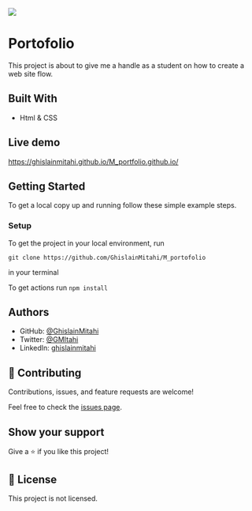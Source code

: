 ![](https://img.shields.io/badge/Microverse-blueviolet)

# Portofolio

This project is about to give me a handle as a student on how to create a web site flow.

## Built With

- Html & CSS

## Live demo
https://ghislainmitahi.github.io/M_portfolio.github.io/

## Getting Started


To get a local copy up and running follow these simple example steps.


### Setup

 To get the project in your local environment, run 

 ```
 git clone https://github.com/GhislainMitahi/M_portofolio
 
 ```
  in your terminal

  To get actions run ```npm install```



## Authors

- GitHub: [@GhislainMitahi](https://github.com/GhislainMitahi)
- Twitter: [@GMItahi](https://https://twitter.com/GMitahi)
- LinkedIn: [ghislainmitahi](https://linkedin.com/in/ghislain-mitahi/)


## 🤝 Contributing

Contributions, issues, and feature requests are welcome!

Feel free to check the [issues page](../../issues/).

## Show your support

Give a ⭐️ if you like this project!

## 📝 License

This project is not licensed.
